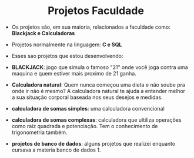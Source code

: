 <h1 align="center">Projetos Faculdade</h1>

- Os projetos são, em sua maioria, relacionados a faculdade como: **Blackjack e Calculadoras**

- Projetos normalmente na linguagem: **C e SQL**

- Esses sao projetos que estou desenvolvendo: 
- **BLACKJACK**: jogo que simula o famoso "21" onde você joga contra uma maquina e quem estiver mais proximo de 21 ganha.

- **Calculadora natural**: Quem nunca começou uma dieta e não soube pra onde ir não é mesmo? A calculadora natural te ajuda a entender melhor a sua situação corporal baseada nos seus desejos e medidas.

- **calculadora de somas simples**: uma calculadora convencional

- **calculadora de somas complexas**: calculadora que ultiliza operaçôes como raiz quadrada e potenciação. Tem o conhecimento de trigonometria também. 

- **projetos de banco de dados**: alguns projetos que realizei enquanto cursava a materia banco de dados 1.
